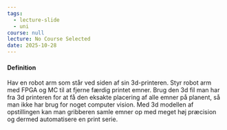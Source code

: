 ```yaml
---
tags:
  - lecture-slide
  - uni
course: null
lecture: No Course Selected
date: 2025-10-28
---
```


#### Definition

Hav en robot arm som står ved siden af sin 3d-printeren.
Styr robot arm med FPGA og MC til at fjerne færdig printet emner.
Brug den 3d fil man har fra 3d printeren for at få den eksakte placering af alle emner på planent, så man ikke har brug for noget computer vision. Med 3d modellen af opstillingen kan man gribberen samle emner op med meget høj præcision og dermed automatisere en print serie.
